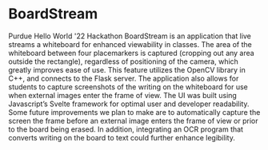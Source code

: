 # BoardStream
Purdue Hello World '22 Hackathon 
BoardStream is an application that live streams a whiteboard for enhanced viewability in classes. The area of the whiteboard between four placemarkers is captured (cropping out any area outside the rectangle), regardless of positioning of the camera, which greatly improves ease of use. This feature utilizes the OpenCV library in C++, and connects to the Flask server. The application also allows for students to capture screenshots of the writing on the whiteboard for use when external images enter the frame of view. The UI was built using Javascript’s Svelte framework for optimal user and developer readability.
Some future improvements we plan to make are to automatically capture the screen the frame before an external image enters the frame of view or prior to the board being erased. In addition, integrating an OCR program that converts writing on the board to text could further enhance legibility.
